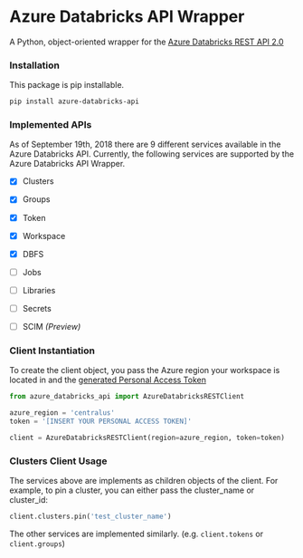 # Azure Databricks API Wrapper
A Python, object-oriented wrapper for the [Azure Databricks REST API 2.0](https://docs.azuredatabricks.net/api/latest/index.html)

### Installation
This package is pip installable.
```bash
pip install azure-databricks-api
```

### Implemented APIs
As of September 19th, 2018 there are 9 different services available in the Azure Databricks API. Currently, the following 
services are supported by the Azure Databricks API Wrapper.
* [x] Clusters
* [x] Groups
* [x] Token
* [x] Workspace
* [x] DBFS
* [ ] Jobs
* [ ] Libraries
* [ ] Secrets
* [ ] SCIM _(Preview)_


### Client Instantiation
To create the client object, you pass the Azure region your workspace is located in and the [generated Personal Access Token](https://docs.databricks.com/api/latest/authentication.html#generate-a-token)
```python
from azure_databricks_api import AzureDatabricksRESTClient

azure_region = 'centralus'
token = '[INSERT YOUR PERSONAL ACCESS TOKEN]' 

client = AzureDatabricksRESTClient(region=azure_region, token=token)
```

### Clusters Client Usage
The services above are implements as children objects of the client. For example, to pin a cluster, you can either pass the cluster_name or cluster_id:
```python
client.clusters.pin('test_cluster_name')
```

The other services are implemented similarly. (e.g. `client.tokens` or `client.groups`) 

